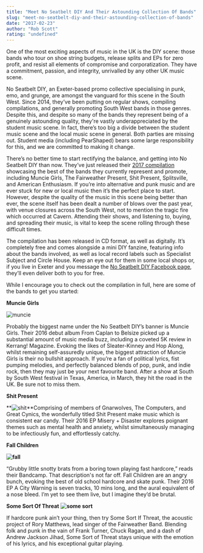 ```yaml
---
title: "Meet No Seatbelt DIY And Their Astounding Collection Of Bands"
slug: "meet-no-seatbelt-diy-and-their-astounding-collection-of-bands"
date: "2017-02-23"
author: "Rob Scott"
rating: "undefined"
---
```


One of the most exciting aspects of music in the UK is the DIY scene: those bands who tour on shoe string budgets, release splits and EPs for zero profit, and resist all elements of compromise and corporatization. They have a commitment, passion, and integrity, unrivalled by any other UK music scene.

No Seatbelt DIY, an Exeter-based promo collective specialising in punk, emo, and grunge, are amongst the vanguard for this scene in the South West. Since 2014, they’ve been putting on regular shows, compiling compilations, and generally promoting South West bands in those genres. Despite this, and despite so many of the bands they represent being of a genuinely astounding quality, they're vastly underappreciated by the student music scene. In fact, there’s too big a divide between the student music scene and the local music scene in general. Both parties are missing out. Student media (including PearShaped) bears some large responsibility for this, and we are committed to making it change.

There’s no better time to start rectifying the balance, and getting into No Seatbelt DIY than now. They’ve just released their [2017 compilation](https://noseatbeltdiy.bandcamp.com/album/no-seatbelt-diy-compilation-3-february-2017) showcasing the best of the bands they currently represent and promote, including Muncie Girls, The Fairweather Present, Shit Present, Splitsville, and American Enthusiasm. If you’re into alternative and punk music and are ever stuck for new or local music then it’s the perfect place to start. However, despite the quality of the music in this scene being better than ever, the scene itself has been dealt a number of blows over the past year, with venue closures across the South West, not to mention the tragic fire which occurred at Cavern. Attending their shows, and listening to, buying, and spreading their music, is vital to keep the scene rolling through these difficult times.

The compilation has been released in CD format, as well as digitally. It’s completely free and comes alongside a mini DIY fanzine, featuring info about the bands involved, as well as local record labels such as Specialist Subject and Circle House. Keep an eye out for them in some local shops or, if you live in Exeter and you message the [No Seatbelt DIY Facebook page](https://www.facebook.com/NoSeatbeltDIY/), they’ll even deliver both to you for free.

While I encourage you to check out the compilation in full, here are some of the bands to get you started:

**Muncie Girls**

![muncie](http://pearshapedexeter.com/wp-content/uploads/2017/02/muncie-300x300.png)

Probably the biggest name under the No Seatbelt DIY’s banner is Muncie Girls. Their 2016 debut album From Caplan to Belsize picked up a substantial amount of music media buzz, including a coveted 5K review in Kerrang! Magazine. Evoking the likes of Sleater-Kinney and Hop Along, whilst remaining self-assuredly unique, the biggest attraction of Muncie Girls is their no bullshit approach. If you’re a fan of political lyrics, fist pumping melodies, and perfectly balanced blends of pop, punk, and indie rock, then they may just be your next favourite band. After a show at South by South West festival in Texas, America, in March, they hit the road in the UK. Be sure not to miss them.

**Shit Present**

**![shit](http://pearshapedexeter.com/wp-content/uploads/2017/02/shit-300x300.png)**Comprising of members of Gnarwolves, The Computers, and Great Cynics, the wonderfully titled Shit Present make music which is consistent ear candy. Their 2016 EP Misery + Disaster explores poignant themes such as mental health and anxiety, whilst simultaneously managing to be infectiously fun, and effortlessly catchy.

**Fall Children**

**![fall](http://pearshapedexeter.com/wp-content/uploads/2017/02/fall-300x300.png)**

“Grubby little snotty brats from a boring town playing fast hardcore,” reads their Bandcamp. That description's not far off. Fall Children are an angry bunch, evoking the best of old school hardcore and skate punk. Their 2016 EP A City Warning is seven tracks, 10 mins long, and the aural equivalent of a nose bleed. I’m yet to see them live, but I imagine they’d be brutal.

**Some Sort Of Threat** **![some sort](http://pearshapedexeter.com/wp-content/uploads/2017/02/some-sort-300x300.png)** 

If hardcore punk ain’t your thing, then try Some Sort If Threat, the acoustic project of Rory Matthews, lead singer of the Fairweather Band. Blending folk and punk in the vain of Frank Turner, Chuck Ragan, and a dash of Andrew Jackson Jihad, Some Sort of Threat stays unique with the emotion of his lyrics, and his exceptional guitar playing.
